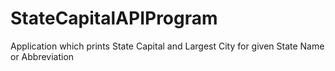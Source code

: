 # StateCapitalAPIProgram
Application which prints State Capital and Largest City for given State Name or Abbreviation  
